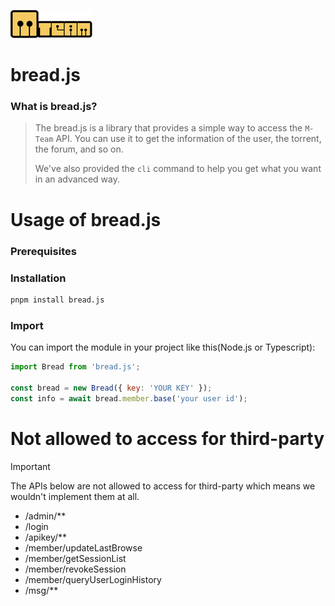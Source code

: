 ![Alt text](./docs/images/logo.png)

# bread.js


### What is bread.js?

> 
> The bread.js is a library that provides a simple way to access the `M-Team` API.
> You can use it to get the information of the user, the torrent, the forum, and so on.
>
> We've also provided the `cli` command to help you get what you want in an advanced way.


# Usage of bread.js



### Prerequisites

### Installation

```bash
pnpm install bread.js
```

### Import

You can import the module in your project like this(Node.js or Typescript):

```javascript
import Bread from 'bread.js';

const bread = new Bread({ key: 'YOUR KEY' });
const info = await bread.member.base('your user id');
```



# Not allowed to access for third-party

> [!IMPORTANT]
> The APIs below are not allowed to access for third-party which means we wouldn't implement them at all.

- /admin/**
- /login
- /apikey/**
- /member/updateLastBrowse
- /member/getSessionList
- /member/revokeSession
- /member/queryUserLoginHistory
- /msg/**
